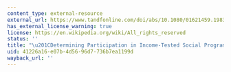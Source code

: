 ```yaml
---
content_type: external-resource
external_url: https://www.tandfonline.com/doi/abs/10.1080/01621459.1983.10478004
has_external_license_warning: true
license: https://en.wikipedia.org/wiki/All_rights_reserved
status: ''
title: "\u201CDetermining Participation in Income-Tested Social Programs.\u201D"
uid: 41226a16-e07b-4d56-96d7-736b7ea1199d
wayback_url: ''
---
```

